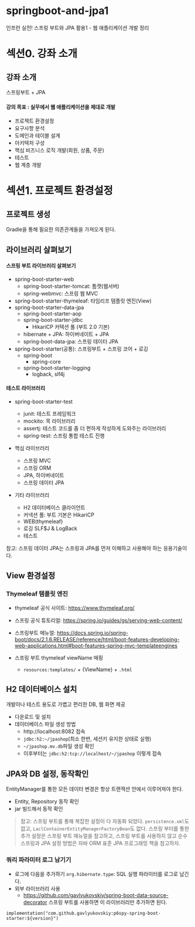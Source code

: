 # springboot-and-jpa1
인프런 실전! 스프링 부트와 JPA 활용1 - 웹 애플리케이션 개발 정리

# 섹션0. 강좌 소개
## 강좌 소개
스프링부트 + JPA
#### 강의 목표 : 실무에서 웹 애플리케이션을 제대로 개발
- 프로젝트 환경설정
- 요구사항 분석
- 도메인과 테이블 설계
- 아키텍처 구성
- 핵심 비즈니스 로직 개발(회원, 상품, 주문)
- 테스트
- 웹 계층 개발

# 섹션1. 프로젝트 환경설정
## 프로젝트 생성
Gradle을 통해 필요한 의존관계들을 가져오게 된다.

## 라이브러리 살펴보기
#### 스프링 부트 라이브러리 살펴보기
- spring-boot-starter-web
  - spring-boot-starter-tomcat: 톰캣(웹서버)
  - spring-webmvc: 스프링 웹 MVC
- spring-boot-starter-thymeleaf: 타임리프 템플릿 엔진(View)
- spring-boot-starter-data-jpa
  - spring-boot-starter-aop
  - spring-boot-starter-jdbc
    - HikariCP 커텍션 풀 (부트 2.0 기본)
  - hibernate + JPA: 하이버네이트 + JPA
  - spring-boot-data-jpa: 스프링 데이터 JPA
- spring-boot-starter(공통): 스프링부트 + 스프링 코어 + 로깅
  - spring-boot
    - spring-core
  - spring-boot-starter-logging
    - logback, slf4j
#### 테스트 라이브러리
- spring-boot-starter-test
  - junit: 테스트 프레임워크
  - mockito: 목 라이브러리
  - assertj: 테스트 코드를 좀 더 편하게 작성하게 도와주는 라이브러리
  - spring-test: 스프링 통합 테스트 진행

- 핵심 라이브러리
  - 스프링 MVC
  - 스프링 ORM
  - JPA, 하이버네이트
  - 스프링 데이터 JPA
- 기타 라이브러리 
  - H2 데이터베이스 클라이언트
  - 커넥션 풀: 부트 기본은 HikariCP
  - WEB(thymeleaf)
  - 로깅 SLF$J & LogBack
  - 테스트

참고: 스프링 데이터 JPA는 스프링과 JPA를 먼저 이해하고 사용해야 하는 응용기술이다.

## View 환경설정
### Thymeleaf 템플릿 엔진
- thymeleaf 공식 사이트: https://www.thymeleaf.org/
- 스프링 공식 튜토리얼: https://spring.io/guides/gs/serving-web-content/
- 스프링부트 메뉴얼: https://docs.spring.io/spring-boot/docs/2.1.6.RELEASE/reference/html/boot-features-developing-web-applications.html#boot-features-spring-mvc-templateengines

- 스프링 부트 thymeleaf viewName 매핑
  - ```resources:templates/``` + {ViewName} + ```.html```

## H2 데이터베이스 설치
개발이나 테스트 용도로 가볍고 편리한 DB, 웹 화면 제공
- 다운로드 및 설치
- 데이터베이스 파일 생성 방법
  - http://localhost:8082 접속
  - ```jdbc:h2:~/jpashop```(최소 한번, 세션키 유지한 상태로 실행)
  - ```~/jpashop.mv.db```파일 생성 확인
  - 이후부터는 ```jdbc:h2:tcp://localhost/~/jpashop``` 이렇게 접속

## JPA와 DB 설정, 동작확인

EntityManager를 통한 모든 데이터 변경은 항상 트랜잭션 안에서 이루어져야 한다.
- Entity, Repository 동작 확인
- jar 빌드해서 동작 확인

> 참고: 스프링 부트를 통해 복잡한 설정이 다 자동화 되었다. ```persistence.xml```도 없고, ```LaclContainerEntityManagerFactoryBean```도 없다.
> 스프링 부터를 통한 추가 설정은 스프링 부트 매뉴얼을 참고하고, 스프링 부트를 사용하지 않고 순수 스프링과 JPA 설정 방법은 자바 ORM 표준 JPA 프로그래밍 책을 참고하자.

### 쿼리 파라미터 로그 남기기
- 로그에 다음을 추가하기 ```org.hibernate.type```: SQL 실행 파라미터를 로그로 남긴다.
- 외부 라이브러리 사용
  - https://github.com/gavlyukovskiy/spring-boot-data-source-decorator
스프링 부트를 사용하면 이 라이브러리만 추가하면 된다.
```
implementation("com.github.gavlyukovskiy:p6spy-spring-boot-starter:${version}")
```